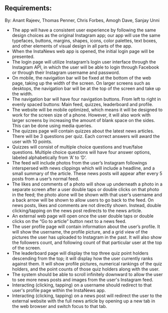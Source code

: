 ## Requirements: 

By: Anant Rajeev, Thomas Penner, Chris Forbes, Amogh Dave, Sanjay Unni

* The app will have a consistent user experience by following the same design choices as the original Instagram app; our app will use the same typefaces, buttons, margins, shapes, icons, color palettes, text boxes, and other elements of visual design in all parts of the app.
* When the InstaNews web app is opened, the initial login page will be presented.
* The login page will utilize Instagram’s login user interface through the Instagram API, in which the user will be able to login through Facebook or through their Instagram username and password.
* On mobile, the navigation bar will be fixed at the bottom of the web page, taking up the width of the screen. On larger screens such as desktops, the navigation bar will be at the top of the screen and take up the width.
*  The navigation bar will have four navigation buttons. From left to right in evenly spaced buttons: Main feed, quizzes, leaderboard and profile.
* The website will be mobile optimized, which means it will be designed to work for the screen size of a phone. However, it will also work with larger screens by increasing the amount of blank space on the sides. This can be done using media queries.
* The quizzes page will contain quizzes about the latest news articles. There will be 3 questions per quiz. Each correct answers will award the user with 10 points.
* Quizzes will consist of multiple choice questions and true/false questions. Multiple choice questions will have four answer options, labeled alphabetically from ‘A’ to ‘D’.
* The feed will include photos from the user’s Instagram followings interspersed with news clippings which will include a headline, and a small summary of the article. These news posts will appear after every 5 posts from a user’s normal feed. 
* The likes and comments of a photo will show up underneath a photo in a separate screen after a user double taps or double clicks on that photo in the feed; the photo alone will be shown with that user’s username and a back arrow will be shown to allow users to go back to the feed. On news posts, likes and comments are not directly shown. Instead, double clicking/tapping on the news post redirects to the news article. 
* An external web page will open once the user double taps or double clicks on the “Go to article” button next to a news feed.
* The user profile page will contain information about the user’s profile. It will show the username, the profile picture, and a grid view of the pictures the user has uploaded to Instagram in the past. It will also show the followers count, and following count of that particular user at the top of the screen.
* The leaderboard page will display the top three quiz point holders descending from the top; it will display how the user currently ranks against them. It will show profile pictures, numerical rankings of the quiz holders, and the point counts of those quiz holders along with the user.
* The system should be able to scroll infinitely downward to allow the user to see more news posts and images from the user's Instagram feed.
* Interacting (clicking, tapping) on a username should redirect to that user's profile page within the InstaNews app.
* Interacting (clicking, tapping) on a news post will redirect the user to the external website with the full news article by opening up a new tab in the web browser and switch focus to that tab. 


